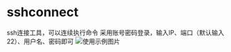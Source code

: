 # sshconnect
ssh连接工具，可以连续执行命令
采用账号密码登录，输入IP、端口（默认输入22）、用户名、密码即可
![使用示例图片](https://github.com/young-xz/sshconnect/blob/main/1.png)
